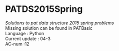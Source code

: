 # PATDS2015Spring
<em>Solutions to pat data structure 2015 spring problems </em><br />
Missing solution can be found in PATBasic<br />
Language : Python <br />
Current update : 04-3 <br />
AC-num :12 <br />
<!--
Unsolved-index :  <br />
<table>
    <th colspan='2' align='left'>Problem :</th>
    <tr><td width='6'>1015</td><td>Efficiency problem, exceed run time limit for 3 cases (algorithm is right)</td></tr>
    <tr><td width='6'>1035</td><td>WA for 1 case</td></tr>
</table>
-->
